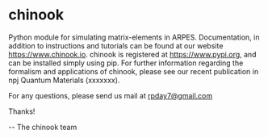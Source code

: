 # chinook
Python module for simulating matrix-elements in ARPES. Documentation, in addition to instructions and tutorials can be found at our website https://www.chinook.io. chinook is registered at https://www.pypi.org, and can be installed simply using pip. For further information regarding the formalism and applications of chinook, please see our recent publication in npj Quantum Materials (xxxxxxx). 

For any questions, please send us mail at rpday7@gmail.com

Thanks!

-- The chinook team
